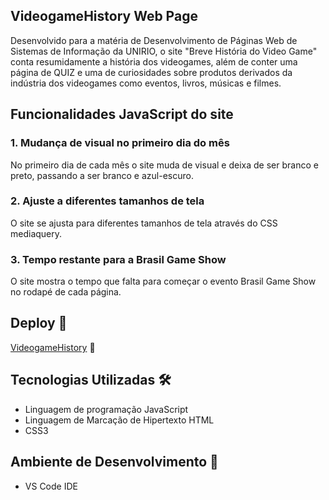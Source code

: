 ## VideogameHistory Web Page
Desenvolvido para a matéria de Desenvolvimento de Páginas Web de Sistemas de Informação da UNIRIO, o site "Breve História do Video Game" conta resumidamente a história dos videogames, além de conter uma página de QUIZ e uma de curiosidades sobre produtos derivados da indústria dos videogames como eventos, livros, músicas e filmes.

## Funcionalidades JavaScript do site

### 1. Mudança de visual no primeiro dia do mês 
No primeiro dia de cada mês o site muda de visual e deixa de ser branco e preto, passando a ser branco e azul-escuro.

### 2. Ajuste a diferentes tamanhos de tela
O site se ajusta para diferentes tamanhos de tela através do CSS mediaquery.

### 3. Tempo restante para a Brasil Game Show 
O site mostra o tempo que falta para começar o evento Brasil Game Show no rodapé de cada página.

## Deploy 🚀
[VideogameHistory](https://externo-pm.onrender.com) 🔗


## Tecnologias Utilizadas 🛠️
* Linguagem de programação JavaScript
* Linguagem de  Marcação de Hipertexto HTML
* CSS3

## Ambiente de Desenvolvimento 🧰

* VS Code IDE
